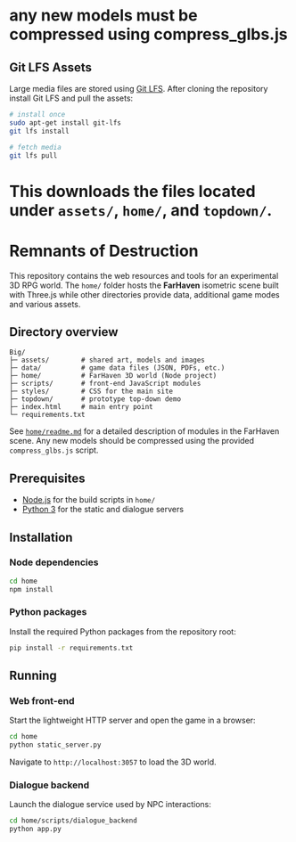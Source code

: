 # any new models must be compressed using compress_glbs.js

## Git LFS Assets

Large media files are stored using [Git LFS](https://git-lfs.com/). After cloning the repository install Git LFS and pull the assets:

```bash
# install once
sudo apt-get install git-lfs
git lfs install

# fetch media
git lfs pull
```

This downloads the files located under `assets/`, `home/`, and `topdown/`.
=======
# Remnants of Destruction

This repository contains the web resources and tools for an experimental 3D RPG
world.  The `home/` folder hosts the **FarHaven** isometric scene built with
Three.js while other directories provide data, additional game modes and various
assets.

## Directory overview

```
Big/
├─ assets/        # shared art, models and images
├─ data/          # game data files (JSON, PDFs, etc.)
├─ home/          # FarHaven 3D world (Node project)
├─ scripts/       # front‑end JavaScript modules
├─ styles/        # CSS for the main site
├─ topdown/       # prototype top‑down demo
├─ index.html     # main entry point
└─ requirements.txt
```

See [`home/readme.md`](home/readme.md) for a detailed description of modules in
the FarHaven scene.  Any new models should be compressed using the provided
`compress_glbs.js` script.

## Prerequisites

- [Node.js](https://nodejs.org/) for the build scripts in `home/`
- [Python 3](https://www.python.org/) for the static and dialogue servers

## Installation

### Node dependencies

```sh
cd home
npm install
```

### Python packages

Install the required Python packages from the repository root:

```sh
pip install -r requirements.txt
```

## Running

### Web front‑end

Start the lightweight HTTP server and open the game in a browser:

```sh
cd home
python static_server.py
```

Navigate to `http://localhost:3057` to load the 3D world.

### Dialogue backend

Launch the dialogue service used by NPC interactions:

```sh
cd home/scripts/dialogue_backend
python app.py
```
